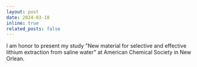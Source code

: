 ```yaml
---
layout: post
date: 2024-03-18
inline: true
related_posts: false
---
```


I am honor to present my study "New material for selective and effective lithium extraction from saline water" at American Chemical Society in New Orlean.
